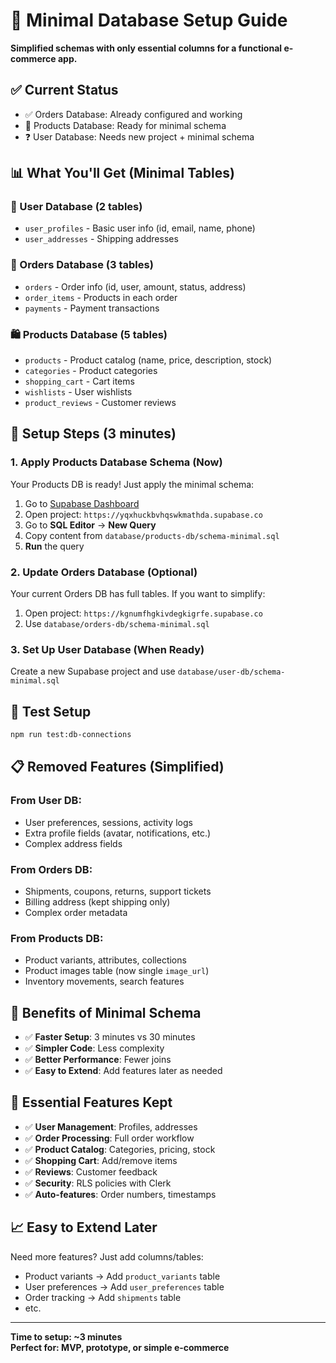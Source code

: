 # 🚀 Minimal Database Setup Guide

**Simplified schemas with only essential columns for a functional e-commerce app.**

## ✅ Current Status
- ✅ Orders Database: Already configured and working
- 🔄 Products Database: Ready for minimal schema
- ❓ User Database: Needs new project + minimal schema

## 📊 What You'll Get (Minimal Tables)

### 👤 User Database (2 tables)
- `user_profiles` - Basic user info (id, email, name, phone)
- `user_addresses` - Shipping addresses

### 🛒 Orders Database (3 tables) 
- `orders` - Order info (id, user, amount, status, address)
- `order_items` - Products in each order  
- `payments` - Payment transactions

### 🛍️ Products Database (5 tables)
- `products` - Product catalog (name, price, description, stock)
- `categories` - Product categories
- `shopping_cart` - Cart items
- `wishlists` - User wishlists
- `product_reviews` - Customer reviews

## 🎯 Setup Steps (3 minutes)

### 1. Apply Products Database Schema (Now)
Your Products DB is ready! Just apply the minimal schema:

1. Go to [Supabase Dashboard](https://app.supabase.com)
2. Open project: `https://yqxhuckbvhqswkmathda.supabase.co`  
3. Go to **SQL Editor** → **New Query**
4. Copy content from `database/products-db/schema-minimal.sql`
5. **Run** the query

### 2. Update Orders Database (Optional)
Your current Orders DB has full tables. If you want to simplify:

1. Open project: `https://kgnumfhgkivdegkigrfe.supabase.co`
2. Use `database/orders-db/schema-minimal.sql`

### 3. Set Up User Database (When Ready)
Create a new Supabase project and use `database/user-db/schema-minimal.sql`

## 🧪 Test Setup

```bash
npm run test:db-connections
```

## 📋 Removed Features (Simplified)

### From User DB:
- User preferences, sessions, activity logs
- Extra profile fields (avatar, notifications, etc.)
- Complex address fields

### From Orders DB:  
- Shipments, coupons, returns, support tickets
- Billing address (kept shipping only)
- Complex order metadata

### From Products DB:
- Product variants, attributes, collections  
- Product images table (now single `image_url`)
- Inventory movements, search features

## 🚀 Benefits of Minimal Schema

- ✅ **Faster Setup**: 3 minutes vs 30 minutes
- ✅ **Simpler Code**: Less complexity
- ✅ **Better Performance**: Fewer joins
- ✅ **Easy to Extend**: Add features later as needed

## 🔧 Essential Features Kept

- ✅ **User Management**: Profiles, addresses
- ✅ **Order Processing**: Full order workflow
- ✅ **Product Catalog**: Categories, pricing, stock
- ✅ **Shopping Cart**: Add/remove items
- ✅ **Reviews**: Customer feedback
- ✅ **Security**: RLS policies with Clerk
- ✅ **Auto-features**: Order numbers, timestamps

## 📈 Easy to Extend Later

Need more features? Just add columns/tables:
- Product variants → Add `product_variants` table
- User preferences → Add `user_preferences` table  
- Order tracking → Add `shipments` table
- etc.

---

**Time to setup: ~3 minutes**  
**Perfect for: MVP, prototype, or simple e-commerce**
